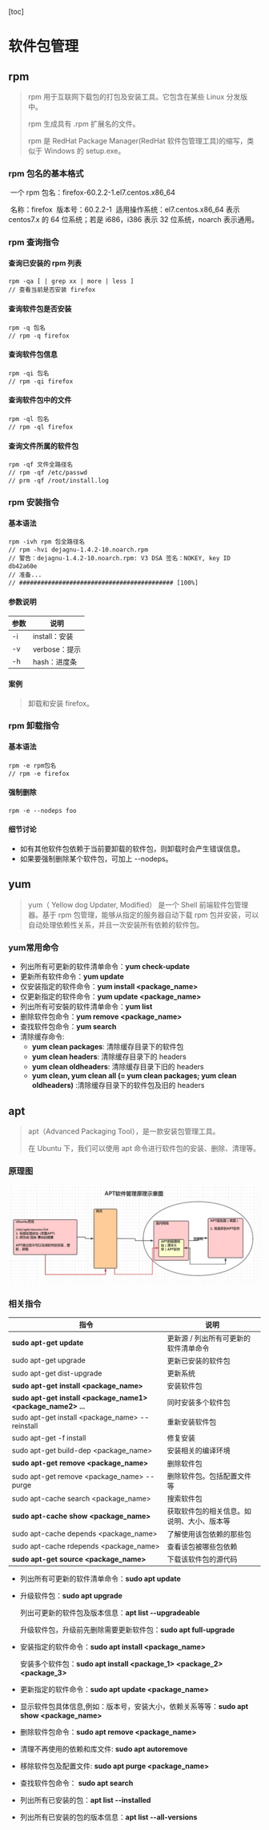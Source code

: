 [toc]

# 软件包管理

## rpm

> rpm 用于互联网下载包的打包及安装工具。它包含在某些 Linux 分发版中。
>
> rpm 生成具有 .rpm 扩展名的文件。
>
> rpm 是 RedHat Package Manager(RedHat 软件包管理工具)的缩写，类似于 Windows 的 setup.exe。

### rpm 包名的基本格式

​	一个 rpm 包名：firefox-60.2.2-1.el7.centos.x86_64

​	名称：firefox
​	版本号：60.2.2-1
​	适用操作系统：el7.centos.x86_64
​		表示 centos7.x 的 64 位系统；若是 i686，i386 表示 32 位系统，noarch 表示通用。

### rpm 查询指令

#### 查询已安装的 rpm 列表

~~~
rpm -qa [ | grep xx | more | less ]
// 查看当前是否安装 firefox
~~~

#### 查询软件包是否安装

~~~
rpm -q 包名
// rpm -q firefox
~~~

#### 查询软件包信息

~~~
rpm -qi 包名
// rpm -qi firefox
~~~

#### 查询软件包中的文件

~~~
rpm -ql 包名
// rpm -ql firefox
~~~

#### 查询文件所属的软件包

~~~
rpm -qf 文件全路径名
// rpm -qf /etc/passwd
// prm -qf /root/install.log
~~~

### rpm 安装指令

#### 基本语法

~~~
rpm -ivh rpm 包全路径名
// rpm -hvi dejagnu-1.4.2-10.noarch.rpm 
// 警告：dejagnu-1.4.2-10.noarch.rpm: V3 DSA 签名：NOKEY, key ID db42a60e
// 准备...           
// ########################################### [100%]
~~~

#### 参数说明

| 参数 | 说明          |
| ---- | ------------- |
| -i   | install：安装 |
| -v   | verbose：提示 |
| -h   | hash：进度条  |

#### 案例

> 卸载和安装 firefox。



### rpm 卸载指令

#### 基本语法

~~~
rpm -e rpm包名
// rpm -e firefox
~~~

#### 强制删除

~~~
rpm -e --nodeps foo
~~~

#### 细节讨论

- 如有其他软件包依赖于当前要卸载的软件包，则卸载时会产生错误信息。
- 如果要强制删除某个软件包，可加上 --nodeps。

## yum

> yum（ Yellow dog Updater, Modified） 是一个 Shell 前端软件包管理器。基于 rpm 包管理，能够从指定的服务器自动下载 rpm 包并安装，可以自动处理依赖性关系，并且一次安装所有依赖的软件包。

### yum常用命令

- 列出所有可更新的软件清单命令：**yum check-update**
- 更新所有软件命令：**yum update**
- 仅安装指定的软件命令：**yum install <package_name>**
- 仅更新指定的软件命令：**yum update <package_name>**
- 列出所有可安裝的软件清单命令：**yum list**
- 删除软件包命令：**yum remove <package_name>**
- 查找软件包命令：**yum search <keyword>**
- 清除缓存命令:
    - **yum clean packages**: 清除缓存目录下的软件包
    - **yum clean headers**: 清除缓存目录下的 headers
    - **yum clean oldheaders**: 清除缓存目录下旧的 headers
    - **yum clean, yum clean all (= yum clean packages; yum clean oldheaders)** :清除缓存目录下的软件包及旧的 headers

## apt

> apt（Advanced Packaging Tool），是一款安装包管理工具。
>
> 在 Ubuntu 下，我们可以使用 apt 命令进行软件包的安装、删除、清理等。

### 原理图

![](img/apt.jpg)

### 相关指令

| 指令                                                         | 说明                                       |
| ------------------------------------------------------------ | ------------------------------------------ |
| **sudo apt-get update**                                      | 更新源 / 列出所有可更新的软件清单命令      |
| sudo apt-get upgrade                                         | 更新已安装的软件包                         |
| sudo apt-get dist-upgrade                                    | 更新系统                                   |
| **sudo apt-get install <package_name>**                      | 安装软件包                                 |
| **sudo apt-get install <package_name1> <package_name2> ...** | 同时安装多个软件包                         |
| sudo apt-get install <package_name> -- reinstall             | 重新安装软件包                             |
| sudo apt-get -f install                                      | 修复安装                                   |
| sudo apt-get build-dep <package_name>                        | 安装相关的编译环境                         |
| **sudo apt-get remove <package_name>**                       | 删除软件包                                 |
| sudo apt-get remove <package_name> --purge                   | 删除软件包。包括配置文件等                 |
| sudo apt-cache search <package_name>                         | 搜索软件包                                 |
| **sudo apt-cache show <package_name>**                       | 获取软件包的相关信息。如说明、大小、版本等 |
| sudo apt-cache depends <package_name>                        | 了解使用该包依赖的那些包                   |
| sudo apt-cache rdepends <package_name>                       | 查看该包被哪些包依赖                       |
| **sudo apt-get source <package_name>**                       | 下载该软件包的源代码                       |

- 列出所有可更新的软件清单命令：**sudo apt update**

- 升级软件包：**sudo apt upgrade**

  列出可更新的软件包及版本信息：**apt list --upgradeable**

  升级软件包，升级前先删除需要更新软件包：**sudo apt full-upgrade**

- 安装指定的软件命令：**sudo apt install <package_name>**

  安装多个软件包：**sudo apt install <package_1> <package_2> <package_3>**

- 更新指定的软件命令：**sudo apt update <package_name>**

- 显示软件包具体信息,例如：版本号，安装大小，依赖关系等等：**sudo apt show <package_name>**

- 删除软件包命令：**sudo apt remove <package_name>**

- 清理不再使用的依赖和库文件: **sudo apt autoremove**

- 移除软件包及配置文件: **sudo apt purge <package_name>**

- 查找软件包命令： **sudo apt search <keyword>**

- 列出所有已安装的包：**apt list --installed**

- 列出所有已安装的包的版本信息：**apt list --all-versions**
